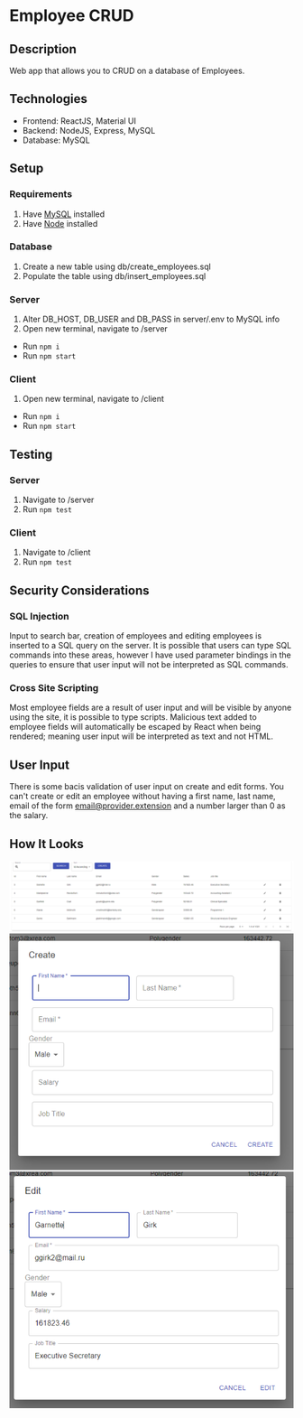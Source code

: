# Employee CRUD

## Description

Web app that allows you to CRUD on a database of Employees.

## Technologies

- Frontend: ReactJS, Material UI
- Backend: NodeJS, Express, MySQL
- Database: MySQL

## Setup

### Requirements

1. Have [MySQL](https://dev.mysql.com/downloads/) installed
2. Have [Node](https://nodejs.org/en/) installed

### Database

1. Create a new table using db/create_employees.sql
2. Populate the table using db/insert_employees.sql

### Server

1. Alter DB_HOST, DB_USER and DB_PASS in server/.env to MySQL info
2. Open new terminal, navigate to /server

- Run `npm i`
- Run `npm start`

### Client

1. Open new terminal, navigate to /client

- Run `npm i`
- Run `npm start`

## Testing

### Server

1. Navigate to /server
2. Run `npm test`

### Client

1. Navigate to /client
2. Run `npm test`

## Security Considerations

### SQL Injection

Input to search bar, creation of employees and editing employees is inserted to a SQL query on the server. It is possible that users can type SQL commands into these areas, however I have used parameter bindings in the queries to ensure that user input will not be interpreted as SQL commands.

### Cross Site Scripting

Most employee fields are a result of user input and will be visible by anyone using the site, it is possible to type scripts. Malicious text added to employee fields will automatically be escaped by React when being rendered; meaning user input will be interpreted as text and not HTML.

## User Input

There is some bacis validation of user input on create and edit forms. You can't create or edit an employee without having a first name, last name, email of the form email@provider.extension and a number larger than 0 as the salary.

## How It Looks

![](screenshots/table.png 'Table')
![](screenshots/create.png 'Create')
![](screenshots/edit.png 'Edit')
